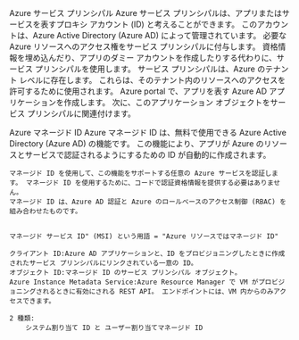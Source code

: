 

Azure サービス プリンシパル
	Azure サービス プリンシパルは、アプリまたはサービスを表すプロキシ アカウント (ID) と考えることができます。 このアカウントは、Azure Active Directory (Azure AD) によって管理されています。 必要な Azure リソースへのアクセス権をサービス プリンシパルに付与します。 資格情報を埋め込んだり、アプリのダミー アカウントを作成したりする代わりに、サービス プリンシパルを使用します。
	サービス プリンシパルは、Azure のテナント レベルに存在します。 これらは、そのテナント内のリソースへのアクセスを許可するために使用されます。
	Azure portal で、アプリを表す Azure AD アプリケーションを作成します。 次に、このアプリケーション オブジェクトをサービス プリンシパルに関連付けます。

Azure マネージド ID
	Azure マネージド ID は、無料で使用できる Azure Active Directory (Azure AD) の機能です。
	この機能により、アプリが Azure のリソースとサービスで認証されるようにするための ID が自動的に作成されます。

	マネージド ID を使用して、この機能をサポートする任意の Azure サービスを認証します。 マネージド ID を使用するために、コードで認証資格情報を提供する必要はありません。
	マネージド ID は、Azure AD 認証と Azure のロールベースのアクセス制御 (RBAC) を組み合わせたものです。


	マネージド サービス ID" (MSI) という用語 = "Azure リソースではマネージド ID"

    クライアント ID:Azure AD アプリケーションと、ID をプロビジョニングしたときに作成されたサービス プリンシパルにリンクされている一意の ID。
    オブジェクト ID:マネージド ID のサービス プリンシパル オブジェクト。
    Azure Instance Metadata Service:Azure Resource Manager で VM がプロビジョニングされるときに有効にされる REST API。 エンドポイントには、VM 内からのみアクセスできます。

	2 種類:
		システム割り当て ID と ユーザー割り当てマネージド ID

